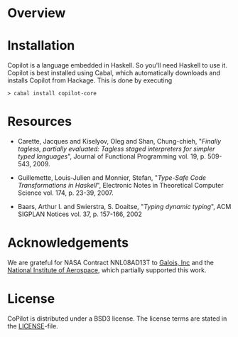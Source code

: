 Overview
========

Installation
============
Copilot is a language embedded in Haskell. So you'll need Haskell to use it. Copilot is best installed using Cabal, which automatically downloads and installs Copilot from Hackage. This is done by executing

    > cabal install copilot-core

Resources
=========

  + Carette, Jacques and Kiselyov, Oleg and Shan, Chung-chieh,
    "*Finally tagless, partially evaluated: Tagless staged interpreters for simpler typed languages*",
    Journal of Functional Programming vol. 19, p. 509-543, 2009.

  + Guillemette, Louis-Julien and Monnier, Stefan,
    "*Type-Safe Code Transformations in Haskell*",
    Electronic Notes in Theoretical Computer Science vol. 174, p. 23-39, 2007.

  + Baars, Arthur I. and Swierstra, S. Doaitse,
    "*Typing dynamic typing*",
    ACM SIGPLAN Notices vol. 37, p. 157-166, 2002

Acknowledgements
================

We are grateful for NASA Contract NNL08AD13T to [Galois, Inc](http://corp.galois.com/) and the [National Institute of Aerospace](http://www.nianet.org/), which partially supported this work.

License
=======

CoPilot is distributed under a BSD3 license. The license terms are stated in the [LICENSE](http://github.com/niswegmann/copilot-core/tree/master/LICENSE)-file.
